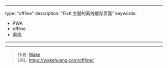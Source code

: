 # 

---
type: "offline"
description: "FixIt 主题的离线缓存页面"
keywords: 
  - PWA
  - offline
  - 离线
---

---

> 作者: [Wake](https://wakehuang.com/about)  
> URL: https://wakehuang.com/offline/  


